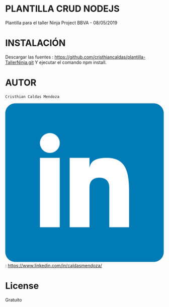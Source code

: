 # PLANTILLA CRUD NODEJS
Plantilla para el taller Ninja Project BBVA - 08/05/2019

# INSTALACIÓN
Descargar las fuentes : https://github.com/cristhiancaldas/plantilla-TallerNinja.git
Y ejecutar el comando npm install.

# AUTOR 
```
Cristhian Caldas Mendoza
```
![Imagen de Linkedin](src/imagenes/linkedin.png): https://www.linkedin.com/in/caldasmendoza/

# License
Gratuito 
